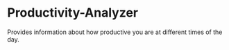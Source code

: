 # Productivity-Analyzer
Provides information about how productive you are at different times of the day.
